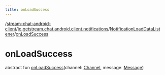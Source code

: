 ```yaml
---
title: onLoadSuccess
---
```

/[stream-chat-android-client](../../index.md)/[io.getstream.chat.android.client.notifications](../index.md)/[NotificationLoadDataListener](index.md)/[onLoadSuccess](onLoadSuccess.md)  
  
  
  
# onLoadSuccess  
abstract fun [onLoadSuccess](onLoadSuccess.md)(channel: [Channel](../../io.getstream.chat.android.client.models/Channel/index.md), message: [Message](../../io.getstream.chat.android.client.models/Message/index.md))
